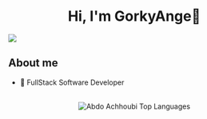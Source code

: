 <div align="center">
<h1 align="center">Hi, I'm GorkyAnge👋</h1>
</div>
<img src="https://i.ibb.co/zNsrwbF/Gorky-Ange.png">

## About me

- 📲 FullStack Software Developer
<br>

<div align="center">
<img src="https://github-readme-stats.vercel.app/api/top-langs/?username=GorkyAnge&layout=compact&theme=dark&bg_color=0A0A0A" alt="Abdo Achhoubi Top Languages"/>
<br />
<br />
<br />
<div align="center">
